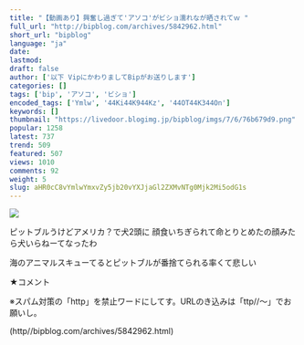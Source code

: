 ```yaml
---
title: "【動画あり】興奮し過ぎて'アソコ'がビショ濡れなが晒されてｗ "
full_url: "http://bipblog.com/archives/5842962.html"
short_url: "bipblog"
language: "ja"
date: 
lastmod: 
draft: false
author: ['以下 VipにかわりましてBipがお送りします']
categories: []
tags: ['bip', 'アソコ', 'ビショ']
encoded_tags: ['Ymlw', '44Ki44K944Kz', '44OT44K344On']
keywords: []
thumbnail: "https://livedoor.blogimg.jp/bipblog/imgs/7/6/76b679d9.png"
popular: 1258
latest: 737
trend: 509
featured: 507
views: 1010
comments: 92
weight: 5
slug: aHR0cC8vYmlwYmxvZy5jb20vYXJjaGl2ZXMvNTg0Mjk2Mi5odG1s
---
```


![](https://livedoor.blogimg.jp/bipblog/imgs/7/6/76b679d9.png)

<div><p>ピットブルうけどアメリカ？で犬2頭に 顔食いちぎられて命とりとめたの顔みたら犬いらねーてなったわ</p><p>海のアニマルスキューてるとピットブルが番捨てられる率くて悲しい</p><p class='meiryo'>★コメント</p><p class='center'><p class='kyakuchu center'>※スパム対策の「http」を禁止ワードにしてす。URLのき込みは「ttp//～」でお願いし。</p></p> </div>

(http//bipblog.com/archives/5842962.html)
